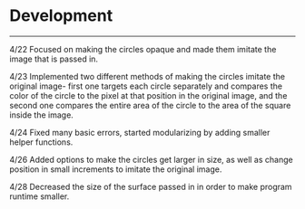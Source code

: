 # Development

---
4/22 Focused on making the circles opaque and made them imitate the image that is passed in. 

4/23 Implemented two different methods of making the circles imitate the original image- first one targets each circle separately and compares the color of the circle to the pixel at that position in the original image, and the second one compares the entire area of the circle to the area of the square inside the image. 

4/24 Fixed many basic errors, started modularizing by adding smaller helper functions. 

4/26 Added options to make the circles get larger in size, as well as change position in small increments to imitate the original image. 

4/28 Decreased the size of the surface passed in in order to make program runtime smaller.
